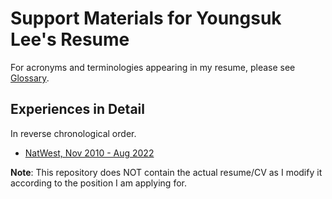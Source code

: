 # Support Materials for Youngsuk Lee's Resume

For acronyms and terminologies appearing in my resume, please see [Glossary](https://github.com/xyise/cv/blob/main/shelf/Glossary.md).

## Experiences in Detail

In reverse chronological order. 

* [NatWest, Nov 2010 - Aug 2022](shelf/2013-2022_NatWest.md)


**Note**: This repository does NOT contain the actual resume/CV as I modify it according to the position I am applying for. 